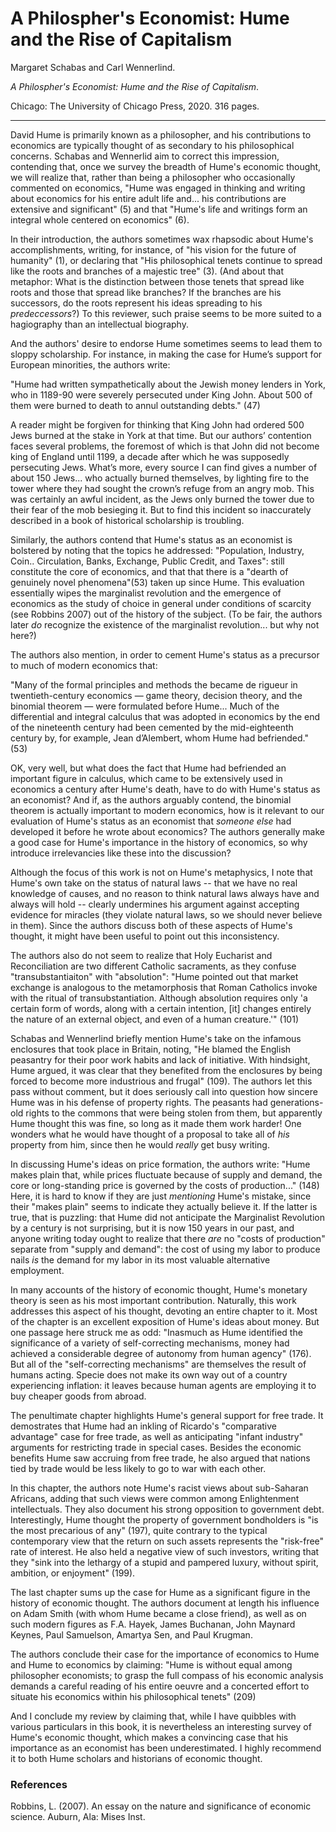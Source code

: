 A Philospher's Economist: Hume and the Rise of Capitalism
==========================================================

Margaret Schabas and Carl Wennerlind.

*A Philospher's Economist: Hume and the Rise of Capitalism*.

Chicago: The University of Chicago Press, 2020. 316 pages.

---

David Hume is primarily known as a philosopher, and his contributions to
economics are typically thought of as secondary to his philosophical concerns.
Schabas and Wennerlid aim to correct this impression, contending that, once we
survey the breadth of Hume's economic thought, we will realize that, rather
than being a philosopher who occasionally commented on economics, "Hume was
engaged in thinking and writing about economics for his entire adult life
and... his contributions are extensive and significant" (5) and that "Hume's
life and writings form an integral whole centered on economics" (6).

In their introduction, the authors sometimes wax rhapsodic about Hume's
accomplishments, writing, for instance, of "his vision for the future of
humanity" (1), or declaring that "His philosophical tenets continue to spread
like the roots and branches of a majestic tree" (3). (And about that
metaphor: What is the distinction between those tenets that spread like roots
and those that spread like branches? If the branches are his successors, do the
roots represent his ideas spreading to his *predeccessors*?) To this reviewer,
such praise seems to be more suited to a hagiography than an intellectual
biography.

And the authors' desire to endorse Hume sometimes seems to lead them to sloppy
scholarship. For instance, in making the case for Hume’s support for European
minorities, the authors write:

"Hume had written sympathetically about the Jewish money lenders in York, who
in 1189-90 were severely persecuted under King John. About 500 of them were
burned to death to annul outstanding debts." (47)

A reader might be forgiven for thinking that King John had ordered 500 Jews
burned at the stake in York at that time. But our authors’ contention faces
several problems, the foremost of which is that John did not become king of
England until 1199, a decade after which he was supposedly persecuting Jews.
What’s more, every source I can find gives a number of about 150 Jews... who
actually burned themselves, by lighting fire to the tower where they had sought
the crown’s refuge from an angry mob. This was certainly an awful incident, as
the Jews only burned the tower due to their fear of the mob
besieging it. But to find this incident so inaccurately described in a book of
historical scholarship is troubling.

Similarly, the authors contend that Hume's status as an economist is bolstered
by noting that the topics he addressed: "Population, Industry, Coin..
Circulation, Banks, Exchange, Public Credit, and Taxes": still constitute the
core of economics, and that that there is a "dearth of genuinely novel
phenomena"(53) taken up since Hume. This evaluation essentially wipes the
marginalist revolution and the emergence of economics as the study of choice in
general under conditions of scarcity (see Robbins 2007) out of the history of the
subject. (To be fair, the authors later *do* recognize the existence of the
marginalist revolution... but why not here?)

The authors also mention, in order to cement Hume's status as a precursor to
much of modern economics that:

"Many of the formal principles and methods the became de rigueur in
twentieth-century economics — game theory, decision theory, and the binomial
theorem — were formulated before Hume... Much of the differential and integral
calculus that was adopted in economics by the end of the nineteenth century had
been cemented by the mid-eighteenth century by, for example, Jean d’Alembert,
whom Hume had befriended." (53)

OK, very well, but what does the fact that Hume had befriended an
important figure in calculus, which came to be extensively used in economics a
century after Hume's death, have to do with Hume's status as an economist? And
if, as the authors arguably contend, the binomial theorem is actually important
to modern economics, how is it relevant to our evaluation of Hume's status as an
economist that *someone else* had developed it before he wrote about economics?
The authors generally make a good case for Hume's importance in the history of
economics, so why introduce irrelevancies like these into
the discussion?

Although the focus of this work is not on Hume's metaphysics, I note that
Hume's own take on the status of natural laws -- that we have no real knowledge
of causes, and no reason to think natural laws always have and always will
hold -- clearly undermines his argument against accepting evidence for miracles
(they violate natural laws, so we should never believe in them).
Since the authors discuss both of these aspects of Hume's thought, it
might have been useful to point out this inconsistency.


The authors also do not seem to realize that Holy Eucharist and Reconciliation
are two different Catholic sacraments, as they confuse "transubstantiaiton"
with "absolution": "Hume pointed out that market exchange is analogous to the
metamorphosis that Roman Catholics invoke with the ritual of
transubstantiation. Although absolution requires only 'a certain form of words,
along with a certain intention, [it] changes entirely the nature of an external
object, and even of a human creature.'" (101)

Schabas and Wennerlind briefly mention Hume's take on the infamous enclosures
that took place in Britain,
noting, "He blamed the English peasantry for their poor work habits and lack of
initiative. With hindsight, Hume argued, it was clear that they benefited from
the enclosures by being forced to become more industrious and frugal" (109).
The authors let this pass without comment, but it does seriously call into
question how sincere Hume was in his defense of property rights. The peasants
had generations-old rights to the commons that were being stolen from them, but
apparently Hume thought this was fine, so long as it made them work harder! One
wonders what he would have thought of a proposal to take all of *his* property
from him, since then he would *really* get busy writing.

In discussing Hume's ideas on price formation, the authors write:
"Hume makes plain that, while prices fluctuate because of supply and demand,
the core or long-standing price is governed by the costs of production..."
(148) Here, it is hard to know if they are just *mentioning* Hume's
mistake, since their "makes plain" seems to indicate they actually believe it.
If the latter is true, that is puzzling: that Hume did not anticipate the
Marginalist Revolution by a century is not surprising, but it is now 150 years
in our past, and anyone writing today ought to realize that there *are* no
"costs of production" separate from "supply and demand": the cost of using my
labor to produce nails *is* the demand for my labor in its most valuable
alternative employment.

In many accounts of the history of economic thought, Hume's monetary theory
is seen as his most important contribution. Naturally, this work addresses this
aspect of his thought, devoting an entire chapter to it. Most of the chapter is
an excellent exposition of Hume's ideas about money. But one passage here
struck me as odd:
"Inasmuch as Hume identified the significance of a variety of self-correcting
mechanisms, money had achieved a considerable degree of autonomy from human
agency" (176). But all of the "self-correcting
mechanisms" are themselves the result of humans acting. Specie does not make
its own way out of a country experiencing inflation: it leaves because human
agents are employing it to buy cheaper goods from abroad.

The penultimate chapter highlights Hume's general support for free trade. It
demostrates that Hume had an inkling of Ricardo's "comparative advantage" case
for free trade, as well as anticipating "infant industry" arguments for
restricting trade in special cases. Besides the economic benefits Hume saw
accruing from free trade, he also argued that nations tied by trade would be
less likely to go to war with each other.

In this chapter, the authors note Hume's racist views about sub-Saharan
Africans, adding that such views were common among Enlightenment intellectuals.
They also document his strong opposition to government debt. Interestingly,
Hume thought the property of government bondholders is "is the most precarious
of any" (197), quite contrary to the typical contemporary view that the return
on such assets represents the "risk-free" rate of interest. He also held a negative
view of such investors, writing that they "sink into the lethargy of a stupid
and pampered luxury, without spirit, ambition, or enjoyment" (199).

The last chapter sums up the case for Hume as a significant figure in the
history of economic thought. The authors document at length his influence on
Adam Smith (with whom Hume became a close friend), as well as on such modern
figures as F.A. Hayek, James Buchanan, John Maynard Keynes, Paul Samuelson,
Amartya Sen, and Paul Krugman.

The authors conclude their case for the importance of economics to Hume and Hume to
economics by claiming:
"Hume is without equal among philosopher economists; to grasp the full compass
of his economic analysis demands a careful reading of his entire oeuvre and a
concerted effort to situate his economics within his philosophical tenets"
(209)

And I conclude my review by claiming that, while I have quibbles with various
particulars in this book, it is nevertheless an interesting survey of Hume's
economic thought, which makes a convincing case that his importance as an
economist has been underestimated. I highly recommend it to both Hume scholars
and historians of economic thought.



### References

Robbins, L. (2007).
An essay on the nature and significance of economic science.
Auburn, Ala: Mises Inst.
